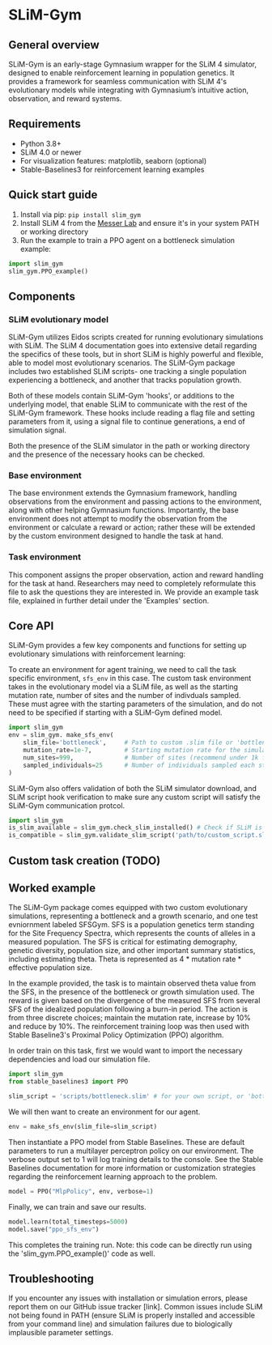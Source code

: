 # SLiM-Gym

## General overview
SLiM-Gym is an early-stage Gymnasium wrapper for the SLiM 4 simulator, designed to enable reinforcement learning in population genetics. It provides a framework for seamless communication with SLiM 4's evolutionary models while integrating with Gymnasium’s intuitive action, observation, and reward systems.

## Requirements
- Python 3.8+
- SLiM 4.0 or newer
- For visualization features: matplotlib, seaborn (optional)
- Stable-Baselines3 for reinforcement learning examples

## Quick start guide
1. Install via pip: `pip install slim_gym`
2. Install SLiM 4 from the [Messer Lab](https://messerlab.org/slim/) and ensure it's in your system PATH or working directory
3. Run the example to train a PPO agent on a bottleneck simulation example:

```python
import slim_gym
slim_gym.PPO_example()
```

## Components
### SLiM evolutionary model
SLiM-Gym utilizes Eidos scripts created for running evolutionary simulations with SLiM. The SLiM 4 documentation goes into extensive detail regarding the specifics of these tools, but in short SLiM is highly powerful and flexible, able to model most evolutionary scenarios. The SLiM-Gym package includes two established SLiM scripts- one tracking a single population experiencing a bottleneck, and another that tracks population growth.

Both of these models contain SLiM-Gym 'hooks', or additions to the underlying model, that enable SLiM to communicate with the rest of the SLiM-Gym framework. These hooks include reading a flag file and setting parameters from it, using a signal file to continue generations, a end of simulation signal.

Both the presence of the SLiM simulator in the path or working directory and the presence of the necessary hooks can be checked.

### Base environment
The base environment extends the Gymnasium framework, handling observations from the environment and passing actions to the environment, along with other helping Gymnasium functions. Importantly, the base environment does not attempt to modify the observation from the environment or calculate a reward or action; rather these will be extended by the custom environment designed to handle the task at hand.

### Task environment
This component assigns the proper observation, action and reward handling for the task at hand. Researchers may need to completely reformulate this file to ask the questions they are interested in. We provide an example task file, explained in further detail under the 'Examples' section.

## Core API
SLiM-Gym provides a few key components and functions for setting up evolutionary simulations with reinforcement learning:

To create an environment for agent training, we need to call the task specific environment, `sfs_env` in this case. The custom task environment takes in the evolutionary model via a SLiM file, as well as the starting mutation rate, number of sites and the number of indivduals sampled. These must agree with the starting parameters of the simulation, and do not need to be specified if starting with a SLiM-Gym defined model.
```python
import slim_gym
env = slim_gym. make_sfs_env(
    slim_file='bottleneck',     # Path to custom .slim file or 'bottleneck'/'growth'
    mutation_rate=1e-7,         # Starting mutation rate for the simulation
    num_sites=999,              # Number of sites (recommend under 1k for testing)
    sampled_individuals=25      # Number of individuals sampled each step
)
```

SLiM-Gym also offers validation of both the SLiM simulator download, and SLiM script hook verification to make sure any custom script will satisfy the SLiM-Gym communication protcol.
```python
import slim_gym
is_slim_available = slim_gym.check_slim_installed() # Check if SLiM is properly installed and accessible
is_compatible = slim_gym.validate_slim_script('path/to/custom_script.slim') # Verify if a custom SLiM script contains necessary hooks for SLiM-Gym
```

## Custom task creation (TODO)

## Worked example
The SLiM-Gym package comes equipped with two custom evolutionary simulations, representing a bottleneck and a growth scenario, and one test evniornment labeled SFSGym. SFS is a population genetics term standing for the Site Frequency Spectra, which represents the counts of alleles in a measured population. The SFS is critical for estimating demography, genetic diversity, population size, and other important summary statistics, including estimating theta. Theta is represented as 4 * mutation rate * effective population size.

In the example provided, the task is to maintain observed theta value from the SFS, in the presence of the bottleneck or growth simulation used. The reward is given based on the divergence of the measured SFS from several SFS of the idealized population following a burn-in period. The action is from three discrete choices; maintain the mutation rate, increase by 10% and reduce by 10%. The reinforcement training loop was then used with Stable Baseline3's Proximal Policy Optimization (PPO) algorithm. 

In order train on this task, first we would want to import the necessary dependencies and load our simulation file.

```python
import slim_gym
from stable_baselines3 import PPO

slim_script = 'scripts/bottleneck.slim' # for your own script, or 'bottleneck' or 'growth' for predefined models
```

We will then want to create an environment for our agent.

```python
env = make_sfs_env(slim_file=slim_script)
```

Then instantiate a PPO model from Stable Baselines. These are default parameters to run a multilayer perceptron policy on our environment. The verbose output set to 1 will log training details to the console. See the Stable Baselines documentation for more information or customization strategies regarding the reinforcement learning approach to the problem.

```python
model = PPO("MlpPolicy", env, verbose=1)
```

Finally, we can train and save our results.

```python
model.learn(total_timesteps=5000)
model.save("ppo_sfs_env")
```

This completes the training run. Note: this code can be directly run using the 'slim_gym.PPO_example()' code as well.

## Troubleshooting
If you encounter any issues with installation or simulation errors, please report them on our GitHub issue tracker [link]. Common issues include SLiM not being found in PATH (ensure SLiM is properly installed and accessible from your command line) and simulation failures due to biologically implausible parameter settings.
